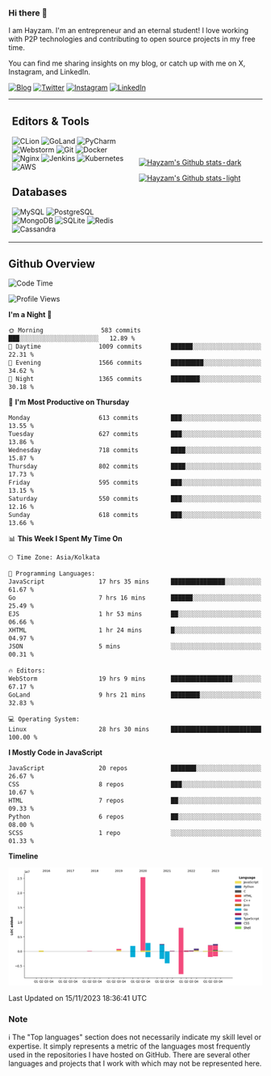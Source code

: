 ### Hi there 👋

I am Hayzam. I'm an entrepreneur and an eternal student! I love working with P2P technologies and contributing to open source projects in my free time.

You can find me sharing insights on my blog, or catch up with me on X, Instagram, and LinkedIn.

[![Blog](https://img.shields.io/badge/Blog-%2312100E.svg?&style=for-the-badge&logo=medium&logoColor=white)](https://hayzam.com)
[![Twitter](https://img.shields.io/badge/Twitter-%231DA1F2.svg?&style=for-the-badge&logo=X&logoColor=white)](https://twitter.com/hayzam_js)
[![Instagram](https://img.shields.io/badge/Instagram-%23E4405F.svg?&style=for-the-badge&logo=instagram&logoColor=white)](https://instagram.com/hayzam.ts)
[![LinkedIn](https://img.shields.io/badge/LinkedIn-%230077B5.svg?&style=for-the-badge&logo=linkedin&logoColor=white)](https://www.linkedin.com/in/hayzam-s-2b9b95139/)

<table width="100%">
<tr>
<td width="50%">

## Editors & Tools

![CLion](https://img.shields.io/badge/-CLion-000000?style=flat&logo=CLion)
![GoLand](https://img.shields.io/badge/-GoLand-000000?style=flat&logo=Goland)
![PyCharm](https://img.shields.io/badge/-PyCharm-000000?style=flat&logo=PyCharm)
![Webstorm](https://img.shields.io/badge/-WebStorm-000000?style=flat&logo=WebStorm)
![Git](https://img.shields.io/badge/-Git-000000?style=flat&logo=git)
![Docker](https://img.shields.io/badge/-Docker-000000?style=flat&logo=docker)
![Nginx](https://img.shields.io/badge/-Nginx-000000?style=flat&logo=nginx)
![Jenkins](https://img.shields.io/badge/-Jenkins-000000?style=flat&logo=jenkins)
![Kubernetes](https://img.shields.io/badge/-Kubernetes-000000?style=flat&logo=kubernetes)
![AWS](https://img.shields.io/badge/-AWS-000000?style=flat&logo=amazon-aws)

## Databases

![MySQL](https://img.shields.io/badge/-MySQL-000000?style=flat&logo=mysql)
![PostgreSQL](https://img.shields.io/badge/-PostgreSQL-000000?style=flat&logo=postgresql)
![MongoDB](https://img.shields.io/badge/-MongoDB-000000?style=flat&logo=mongodb)
![SQLite](https://img.shields.io/badge/-SQLite-000000?style=flat&logo=sqlite)
![Redis](https://img.shields.io/badge/-Redis-000000?style=flat&logo=redis)
![Cassandra](https://img.shields.io/badge/-Cassandra-000000?style=flat&logo=apache-cassandra)
</div>

<td width="50%">
 
[![Hayzam's Github stats-dark](https://github-readme-stats.vercel.app/api?username=hayzamjs&show_icons=true&theme=dark#gh-dark-mode-only)](https://github.com/anuraghazra/github-readme-stats#gh-dark-mode-only)
 
[![Hayzam's Github stats-light](https://github-readme-stats.vercel.app/api?username=hayzamjs&show_icons=true&theme=default#gh-light-mode-only)](https://github.com/anuraghazra/github-readme-stats#gh-light-mode-only)

</td>
</tr>
</table>
 
## Github Overview


<!--START_SECTION:waka-->
![Code Time](http://img.shields.io/badge/Code%20Time-254%20hrs%2059%20mins-blue)

![Profile Views](http://img.shields.io/badge/Profile%20Views-23-blue)

**I'm a Night 🦉** 

```text
🌞 Morning                583 commits         ███░░░░░░░░░░░░░░░░░░░░░░   12.89 % 
🌆 Daytime                1009 commits        ██████░░░░░░░░░░░░░░░░░░░   22.31 % 
🌃 Evening                1566 commits        █████████░░░░░░░░░░░░░░░░   34.62 % 
🌙 Night                  1365 commits        ████████░░░░░░░░░░░░░░░░░   30.18 % 
```
📅 **I'm Most Productive on Thursday** 

```text
Monday                   613 commits         ███░░░░░░░░░░░░░░░░░░░░░░   13.55 % 
Tuesday                  627 commits         ███░░░░░░░░░░░░░░░░░░░░░░   13.86 % 
Wednesday                718 commits         ████░░░░░░░░░░░░░░░░░░░░░   15.87 % 
Thursday                 802 commits         ████░░░░░░░░░░░░░░░░░░░░░   17.73 % 
Friday                   595 commits         ███░░░░░░░░░░░░░░░░░░░░░░   13.15 % 
Saturday                 550 commits         ███░░░░░░░░░░░░░░░░░░░░░░   12.16 % 
Sunday                   618 commits         ███░░░░░░░░░░░░░░░░░░░░░░   13.66 % 
```


📊 **This Week I Spent My Time On** 

```text
🕑︎ Time Zone: Asia/Kolkata

💬 Programming Languages: 
JavaScript               17 hrs 35 mins      ███████████████░░░░░░░░░░   61.67 % 
Go                       7 hrs 16 mins       ██████░░░░░░░░░░░░░░░░░░░   25.49 % 
EJS                      1 hr 53 mins        ██░░░░░░░░░░░░░░░░░░░░░░░   06.66 % 
XHTML                    1 hr 24 mins        █░░░░░░░░░░░░░░░░░░░░░░░░   04.97 % 
JSON                     5 mins              ░░░░░░░░░░░░░░░░░░░░░░░░░   00.31 % 

🔥 Editors: 
WebStorm                 19 hrs 9 mins       █████████████████░░░░░░░░   67.17 % 
GoLand                   9 hrs 21 mins       ████████░░░░░░░░░░░░░░░░░   32.83 % 

💻 Operating System: 
Linux                    28 hrs 30 mins      █████████████████████████   100.00 % 
```

**I Mostly Code in JavaScript** 

```text
JavaScript               20 repos            ███████░░░░░░░░░░░░░░░░░░   26.67 % 
CSS                      8 repos             ███░░░░░░░░░░░░░░░░░░░░░░   10.67 % 
HTML                     7 repos             ██░░░░░░░░░░░░░░░░░░░░░░░   09.33 % 
Python                   6 repos             ██░░░░░░░░░░░░░░░░░░░░░░░   08.00 % 
SCSS                     1 repo              ░░░░░░░░░░░░░░░░░░░░░░░░░   01.33 % 
```



**Timeline**

![Lines of Code chart](https://raw.githubusercontent.com/hayzamjs/hayzamjs/main/assets/bar_graph.png)


 Last Updated on 15/11/2023 18:36:41 UTC
<!--END_SECTION:waka-->


### Note 

:information_source: The "Top languages" section does not necessarily indicate my skill level or expertise. It simply represents a metric of the languages most frequently used in the repositories I have hosted on GitHub. There are several other languages and projects that I work with which may not be represented here. 

